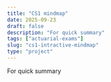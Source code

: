 ```yaml
---
title: "CS1 mindmap"
date: 2025-09-23
draft: false
description: "For quick summary"
tags: ["actuarial-exams"]
slug: "cs1-intractive-mindmap"
type: "project"
---
```


For quick summary

<!-- This would contain the mindmap content -->